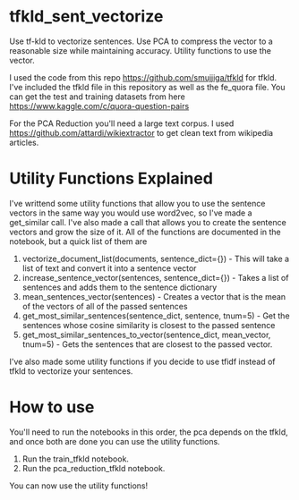 # tfkld_sent_vectorize
Use tf-kld to vectorize sentences.  Use PCA to compress the vector to a reasonable size while maintaining accuracy. Utility functions to use the vector.


I used the code from this repo https://github.com/smujjiga/tfkld for tfkld.  I've included the tfkld file in this repository as well as the fe_quora file.
You can get the test and training datasets from here https://www.kaggle.com/c/quora-question-pairs


For the PCA Reduction you'll need a large text corpus. I used https://github.com/attardi/wikiextractor to get clean text from wikipedia articles.

# Utility Functions Explained
I've writtend some utility functions that allow you to use the sentence vectors in the same way you would use word2vec, so I've made a get_similar call.  I've also made a call that allows you to create the sentence vectors and grow the size of it.  All of the functions are documented in the notebook, but a quick list of them are

1. vectorize_document_list(documents, sentence_dict={}) -  This will take a list of text and convert it into a sentence vector
2. increase_sentence_vector(sentences, sentence_dict={}) - Takes a list of sentences and adds them to the sentence dictionary
3. mean_sentences_vector(sentences) - Creates a vector that is the mean of the vectors of all of the passed sentences
4. get_most_similar_sentences(sentence_dict, sentence, tnum=5) -  Get the sentences whose cosine similarity is closest to the passed sentence
5. get_most_similar_sentences_to_vector(sentence_dict, mean_vector, tnum=5) - Gets the sentences that are closest to the passed vector.

I've also made some utility functions if you decide to use tfidf instead of tfkld to vectorize your sentences.

# How to use
You'll need to run the notebooks in this order, the pca depends on the tfkld, and once both are done you can use the utility functions.

1. Run the train_tfkld notebook.
2. Run the pca_reduction_tfkld notebook.

You can now use the utility functions!
